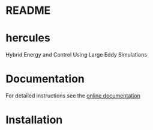 # README

# hercules
Hybrid Energy and Control Using Large Eddy Simulations

# Documentation

For detailed instructions see the [online documentation](https://nrel.github.io/hercules/intro.html)

# Installation

